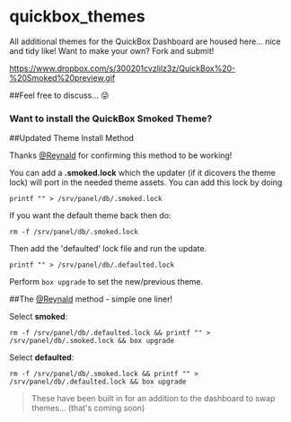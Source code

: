 # quickbox_themes
All additional themes for the QuickBox Dashboard are housed here... nice and tidy like! Want to make your own? Fork and submit!

https://www.dropbox.com/s/300201cvzlilz3z/QuickBox%20-%20Smoked%20preview.gif

##Feel free to discuss... :stuck_out_tongue_winking_eye:

### Want to install the QuickBox Smoked Theme?

##Updated Theme Install Method

Thanks [@Reynald](https://plaza.quickbox.io/u/reynald) for confirming this method to be working!

You can add a **.smoked.lock** which the updater (if it dicovers the theme lock) will port in the needed theme assets. You can add this lock by doing
```
printf "" > /srv/panel/db/.smoked.lock
```

If you want the default theme back then do:
```
rm -f /srv/panel/db/.smoked.lock
```
Then add the 'defaulted' lock file and run the update.
```
printf "" > /srv/panel/db/.defaulted.lock
```

Perform `box upgrade` to set the new/previous theme.


##The [@Reynald](https://plaza.quickbox.io/u/reynald) method - simple one liner!

Select **smoked**:
```
rm -f /srv/panel/db/.defaulted.lock && printf "" > /srv/panel/db/.smoked.lock && box upgrade
```

Select **defaulted**:
```
rm -f /srv/panel/db/.smoked.lock && printf "" > /srv/panel/db/.defaulted.lock && box upgrade
```

>These have been built in for an addition to the dashboard to swap themes... (that's coming soon)
